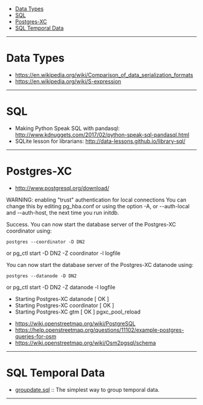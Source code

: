 + [Data Types](#data-types)
+ [SQL](#sql)
+ [Postgres-XC](#postgres-xc)
+ [SQL Temporal Data](#sql-temporal-data)


----

# Data Types
+ https://en.wikipedia.org/wiki/Comparison_of_data_serialization_formats
+ https://en.wikipedia.org/wiki/S-expression

----

# SQL
+ Making Python Speak SQL with pandasql: http://www.kdnuggets.com/2017/02/python-speak-sql-pandasql.html
+ SQLite lesson for librarians: http://data-lessons.github.io/library-sql/

----

# Postgres-XC
+ http://www.postgresql.org/download/

WARNING: enabling "trust" authentication for local connections
You can change this by editing pg_hba.conf or using the option -A, or
--auth-local and --auth-host, the next time you run initdb.

Success.
 You can now start the database server of the Postgres-XC coordinator using:

    postgres --coordinator -D DN2
or
    pg_ctl start -D DN2 -Z coordinator -l logfile

 You can now start the database server of the Postgres-XC datanode using:

    postgres --datanode -D DN2
or 
    pg_ctl start -D DN2 -Z datanode -l logfile

 * Starting Postgres-XC datanode                                                                                                                             [ OK ] 
 * Starting Postgres-XC coordinator                                                                                                                          [ OK ] 
 * Starting Postgres-XC gtm                                                                                                                                  [ OK ] 
 pgxc_pool_reload 


+ https://wiki.openstreetmap.org/wiki/PostgreSQL
+ https://help.openstreetmap.org/questions/11102/example-postgres-queries-for-osm
+ https://wiki.openstreetmap.org/wiki/Osm2pgsql/schema

----

# SQL Temporal Data
+ [groupdate.sql](https://github.com/ankane/groupdate.sql) :: The simplest way to group temporal data.

----
